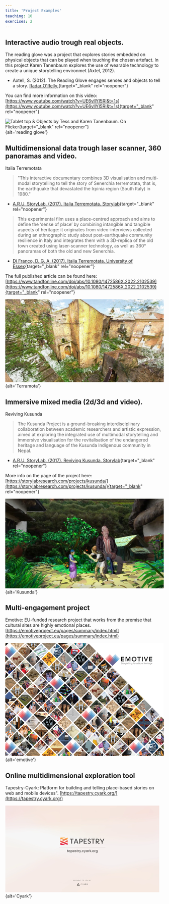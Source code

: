 ```yaml
---
title: 'Project Examples'
teaching: 10
exercises: 2
---
```



## Interactive audio trough real objects.

The reading glove was a project that explores stories embedded on physical objects that can be played when touching the chosen artefact.
In this project Karen Tanenbaum explores the use of wearable technology to create a unique storytelling environmet (Axtel, 2012).

 - Axtell, S. (2012). The Reading Glove engages senses and objects to tell a story. [Radar O'Relly.](http://radar.oreilly.com/2012/03/reading-glove-sensors-reading-experience.html?utm_source=dlvr.it&utm_medium=tumblr&utm_campaign=Feed%3A%20oreilly%2Fradar%2Fatom%20%28O%27Reilly%20Radar%29){target="_blank" rel="noopener"}


You can find more information on this video:
[https://www.youtube.com/watch?v=UE6vllYI5RI&t=1s](https://www.youtube.com/watch?v=UE6vllYI5RI&t=1s){target="_blank" rel="noopener"}


![Tablet top & Objects by Tess and Karen Tanenbaum. [On Flicker](https://www.flickr.com/photos/jtanenbaum/sets/72157626471260917/with/5662869791/
){target="_blank" rel="noopener"}](fig/Fig_35_readingglove.PNG){alt='reading glove'}

 
## Multidimensional data trough laser scanner, 360 panoramas and video.

Italia Terremotata

> "This interactive documentary combines 3D visualisation and multi-modal storytelling to tell the story of Senerchia terremotata, that is, the earthquake that devastated the Irpinia region (South Italy) in 1980."
- [A.R.U. StoryLab. (2017). Italia Terremotata. Storylab](https://storylabresearch.com/projects/italia-terremotata/){target="_blank" rel="noopener"}

> This experimental film uses a place-centred approach and aims to define the ‘sense of place’ by combining intangible and tangible aspects of heritage: it originates from video-interviews collected during an ethnographic study about post-earthquake community resilience in Italy and integrates them with a 3D-replica of the old town created using laser-scanner technology, as well as 360° panoramas of both the old and new Senerchia.
- [Di Franco, D. G. A. (2017). Italia Terremotata. University of Essex](https://www.essex.ac.uk/research-projects/italia-terremotata){target="_blank" rel="noopener"}

The full published article can be found here: [https://www.tandfonline.com/doi/abs/10.1080/1472586X.2022.2102539](https://www.tandfonline.com/doi/abs/10.1080/1472586X.2022.2102539){target="_blank" rel="noopener"}

![[Italia Terremotata by A.R.U. StoryLab 2017](https://storylabresearch.com/projects/italia-terremotata/){target="_blank" rel="noopener"}](fig/Fig_36_storylabresearch_italia_terremotata3Dcloud_02.jpg){alt='Terramota'}

## Immersive mixed media (2d/3d and video).
Reviving Kusunda

> The Kusunda Project is a ground-breaking interdisciplinary collaboration between academic researchers and artistic expression, aimed at exploring the integrated use of multimodal storytelling and immersive visualisation for the revitalisation of the endangered heritage and language of the Kusunda Indigenous community in Nepal.
 - [A.R.U. StoryLab. (2017). Reviving Kusunda. Storylab](https://storylabresearch.com/projects/kusunda/){target="_blank" rel="noopener"}

More info on the page of the project here: [https://storylabresearch.com/projects/kusunda/](https://storylabresearch.com/projects/kusunda/){target="_blank" rel="noopener"}

![[The Kusunda Project by A.R.U. StoryLab 2017](https://storylabresearch.com/projects/kusunda/){target="_blank" rel="noopener"}](fig/Fig_36bKusunda.jpg){alt='Kusunda'}

## Multi-engagement project

Emotive: EU-funded research project that works from the premise that cultural sites are highly emotional places.
[https://emotiveproject.eu/pages/summary/index.html](https://emotiveproject.eu/pages/summary/index.html) 
 
![Screenshot from [Emotive project booklet](https://emotiveproject.eu/wp-content/uploads/2019/10/EMOTIVE-booklet-2019-web.pdf)](fig/Fig_37_EMOTIVE-GRID-7-small-01-1000x710.png){alt='emotive'}


## Online multidimensional exploration tool

Tapestry-Cyark: Platform for building and telling place-based stories on web and mobile devices".
[https://tapestry.cyark.org/](https://tapestry.cyark.org/) 

![Screenshot [Tapesrty Cyark](https://tapestry.cyark.org/ )](fig/Fig_38_CyarkTapestry.png){alt='Cyark'}



